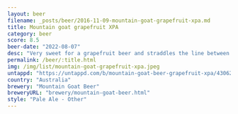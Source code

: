 ```yaml
---
layout: beer
filename: _posts/beer/2016-11-09-mountain-goat-grapefruit-xpa.md
title: Mountain goat grapefruit XPA
category: beer
score: 8.5
beer-date: "2022-08-07"
desc: "Very sweet for a grapefruit beer and straddles the line between bitter and sweet just right"
permalink: /beer/:title.html
img: /img/list/mountain-goat-grapefruit-xpa.jpeg
untappd: "https://untappd.com/b/mountain-goat-beer-grapefruit-xpa/4306279"
country: "Australia"
brewery: "Mountain Goat Beer"
breweryURL: "brewery/mountain-goat-beer.html"
style: "Pale Ale - Other"
---
```

